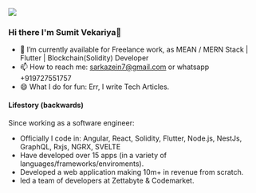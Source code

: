 ![](https://komarev.com/ghpvc/?username=sumitvekariya&color=brightgreen)


### Hi there I'm Sumit Vekariya👋

- 🔭 I’m currently available for Freelance work, as MEAN / MERN Stack | Flutter | Blockchain(Solidity) Developer
- 📫 How to reach me: sarkazein7@gmail.com or whatsapp +919727551757
- 😄 What I do for fun: Err, I write Tech Articles.


#### Lifestory (backwards)
Since working as a software engineer:

- Officially I code in:  Angular, React, Solidity, Flutter, Node.js, NestJs, GraphQL, Rxjs, NGRX, SVELTE
- Have developed over 15 apps (in a variety of languages/frameworks/enviroments).
- Developed a web application making 10m+ in revenue from scratch.
- led a team of developers at Zettabyte & Codemarket.
